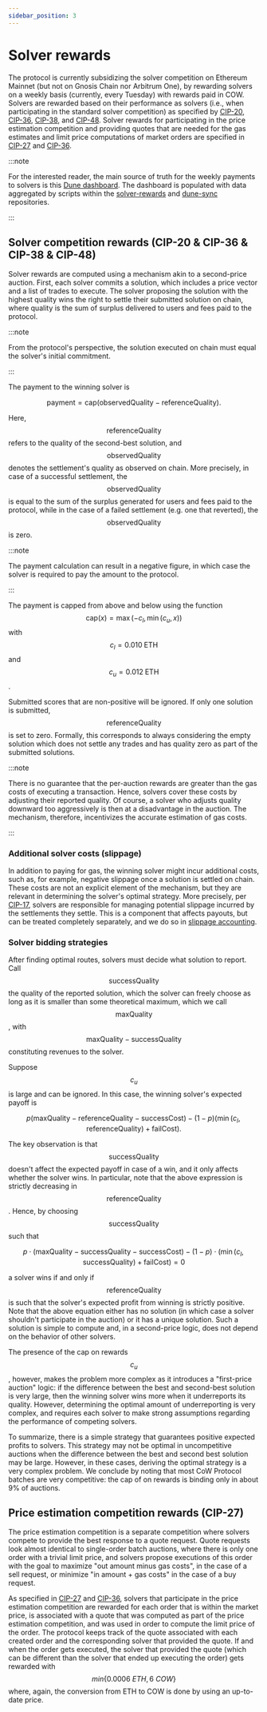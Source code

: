 ```yaml
---
sidebar_position: 3
---
```


# Solver rewards

The protocol is currently subsidizing the solver competition on Ethereum Mainnet (but not on Gnosis Chain nor Arbitrum One), by rewarding solvers on a weekly basis (currently, every Tuesday) with rewards paid in COW. Solvers are rewarded based on their performance as solvers (i.e., when participating in the standard solver competition) as specified by [CIP-20](https://snapshot.org/#/cow.eth/proposal/0x2d3f9bd1ea72dca84b03e97dda3efc1f4a42a772c54bd2037e8b62e7d09a491f), [CIP-36](https://snapshot.org/#/cow.eth/proposal/0x4e58f9c1208121c0e06282b5541b458bc8c8b76090263e25448848f3194df986), [CIP-38](https://snapshot.org/#/cow.eth/proposal/0xfb81daea9be89f4f1c251d53fd9d1481129b97c6f38caaddc42af7f3ce5a52ec), and [CIP-48](https://snapshot.org/#/cow.eth/proposal/0x563ab9a66265ad72c47a8e55f620f927685dd07d4d49f6d1812905c683f05805). Solver rewards for participating in the price estimation competition and providing quotes that are needed for the gas estimates and limit price computations of market orders are specified in [CIP-27](https://snapshot.org/#/cow.eth/proposal/0x64e061568e86e8d2eec344d4a892e4126172b992cabe59a0b24c51c4c7e6cc33) and [CIP-36](https://snapshot.org/#/cow.eth/proposal/0x4e58f9c1208121c0e06282b5541b458bc8c8b76090263e25448848f3194df986).


:::note

For the interested reader, the main source of truth for the weekly payments to solvers is this [Dune dashboard](https://dune.com/cowprotocol/cow-solver-rewards). The dashboard is populated with data aggregated by scripts within the [solver-rewards](https://github.com/cowprotocol/solver-rewards) and [dune-sync](https://github.com/cowprotocol/dune-sync/) repositories.

:::

## Solver competition rewards (CIP-20 & CIP-36 & CIP-38 & CIP-48)

Solver rewards are computed using a mechanism akin to a second-price auction. First, each solver commits a solution, which includes a price vector and a list of trades to execute. The solver proposing the solution with the highest quality wins the right to settle their submitted solution on chain, where quality is the sum of surplus delivered to users and fees paid to the protocol.

:::note

From the protocol's perspective, the solution executed on chain must equal the solver's initial commitment.

:::

The payment to the winning solver is

$$
\textrm{payment} = \textrm{cap}(\textrm{observedQuality} - \textrm{referenceQuality}).
$$

Here, $$\textrm{referenceQuality}$$ refers to the quality of the second-best solution, and $$\textrm{observedQuality}$$ denotes the settlement's quality as observed on chain. More precisely, in case of a successful settlement, the $$\textrm{observedQuality}$$ is equal to the sum of the surplus generated for users and fees paid to the protocol, while in the case of a failed settlement (e.g. one that reverted), the $$\textrm{observedQuality}$$ is zero.

:::note

The payment calculation can result in a negative figure, in which case the solver is required to pay the amount to the protocol.

:::

The payment is capped from above and below using the function $$\textrm{cap}(x) = \max(-c_l, \min(c_u, x))$$ with $$c_l = 0.010 \;\textrm{ETH}$$ and $$c_u = 0.012 \;\textrm{ETH}$$.

Submitted scores that are non-positive will be ignored. If only one solution is submitted, $$\textrm{referenceQuality}$$ is set to zero. Formally, this corresponds to always considering the empty solution which does not settle any trades and has quality zero as part of the submitted solutions. 

:::note

There is no guarantee that the per-auction rewards are greater than the gas costs of executing a transaction. Hence, solvers cover these costs by adjusting their reported quality. Of course, a solver who adjusts quality downward too aggressively is then at a disadvantage in the auction. The mechanism, therefore, incentivizes the accurate estimation of gas costs.

:::



### Additional solver costs (slippage)

In addition to paying for gas, the winning solver might incur additional costs, such as, for example, negative slippage once a solution is settled on chain. These costs are not an explicit element of the mechanism, but they are relevant in determining the solver's optimal strategy. More precisely, per [CIP-17](https://snapshot.org/#/cow.eth/proposal/0xf9c98a2710dc72c906bbeab9b8fe169c1ed2e9af6a67776cc29b8b4eb44d0fb2), solvers are responsible for managing potential slippage incurred by the settlements they settle. This is a component that affects payouts, but can be treated completely separately, and we do so in [slippage accounting](slippage).

### Solver bidding strategies

After finding optimal routes, solvers must decide what solution to report. Call $$\textrm{successQuality}$$ the quality of the reported solution, which the solver can freely choose as long as it is smaller than some theoretical maximum, which we call $$\textrm{maxQuality}$$, with $$\textrm{maxQuality} - \textrm{successQuality} $$ constituting revenues to the solver.

Suppose $$c_u$$ is large and can be ignored. In this case, the winning solver's expected payoff is

$$
p  (\textrm{maxQuality} - \textrm{referenceQuality} - \textrm{successCost}) - (1 - p)  (\min(c_l,\textrm{referenceQuality}) + \textrm{failCost}).
$$

The key observation is that $$\textrm{successQuality}$$ doesn't affect the expected payoff in case of a win, and it only affects whether the solver wins. In particular, note that the above expression is strictly decreasing in $$\textrm{referenceQuality}$$. Hence, by choosing $$\textrm{successQuality}$$ such that

$$
p \cdot (\textrm{maxQuality} - \textrm{successQuality}- \textrm{successCost}) - (1 - p) \cdot (\min(c_l,\textrm{successQuality}) + \textrm{failCost})=0
$$

a solver wins if and only if $$\textrm{referenceQuality}$$ is such that the solver's expected profit from winning is strictly positive. Note that the above equation either has no solution (in which case a solver shouldn't participate in the auction) or it has a unique solution. Such a solution is simple to compute and, in a second-price logic, does not depend on the behavior of other solvers.

The presence of the cap on rewards $$c_u$$, however, makes the problem more complex as it introduces a "first-price auction" logic: if the difference between the best and second-best solution is very large, then the winning solver wins more when it underreports its quality. However, determining the optimal amount of underreporting is very complex, and requires each solver to make strong assumptions regarding the performance of competing solvers.

To summarize, there is a simple strategy that guarantees positive expected profits to solvers. This strategy may not be optimal in uncompetitive auctions when the difference between the best and second best solution may be large. However, in these cases, deriving the optimal strategy is a very complex problem. We conclude by noting that most CoW Protocol batches are very competitive: the cap of on rewards is binding only in about 9% of auctions. 

## Price estimation competition rewards (CIP-27)

The price estimation competition is a separate competition where solvers compete to provide the best response to a quote request. Quote requests look almost identical to single-order batch auctions, where there is only one order with a trivial limit price, and solvers propose executions of this order with the goal to maximize "out amount minus gas costs", in the case of a sell request, or minimize "in amount + gas costs" in the case of a buy request.

As specified in [CIP-27](https://snapshot.org/#/cow.eth/proposal/0x64e061568e86e8d2eec344d4a892e4126172b992cabe59a0b24c51c4c7e6cc33) and [CIP-36](https://snapshot.org/#/cow.eth/proposal/0x4e58f9c1208121c0e06282b5541b458bc8c8b76090263e25448848f3194df986), solvers that participate in the price estimation competition are rewarded for each order that is within the market price, is associated with a quote that was computed as part of the price estimation competition, and was used in order to compute the limit price of the order. The protocol keeps track of the quote associated with each created order and the corresponding solver that provided the quote. If and when the order gets executed, the solver that provided the quote (which can be different than the solver that ended up executing the order) gets rewarded with $$min\{0.0006 ~ETH, 6 ~COW\}$$ where, again, the conversion from ETH to COW is done by using an up-to-date price.
